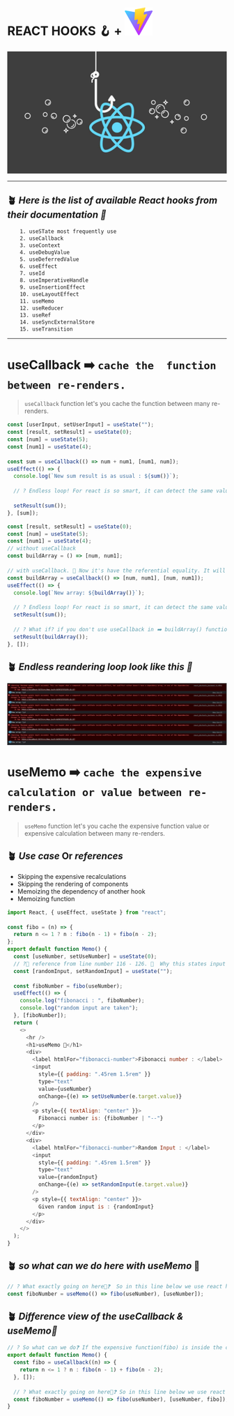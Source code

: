 # **REACT HOOKS 🪝 + ![vit svg](/public/vite.svg)**

![React hooks thumbnail for README.md](public/images/reacthooks.png)

---

## 🪴 **_Here is the list of available React hooks from their documentation 📃_**

        1. useSTate most frequently use
        2. useCallback
        3. useContext
        4. useDebugValue
        5. useDeferredValue
        6. useEffect
        7. useId
        8. useImperativeHandle
        9. useInsertionEffect
        10. useLayoutEffect
        11. useMemo
        12. useReducer
        13. useRef
        14. useSyncExternalStore
        15. useTransition

---

# useCallback ➡️ `cache the  function between re-renders.`

> `useCallback` function let's you cache the function between many re-renders.

```js
const [userInput, setUserInput] = useState("");
const [result, setResult] = useState(0);
const [num] = useState(5);
const [num1] = useState(4);

const sum = useCallback(() => num + num1, [num1, num]);
useEffect(() => {
  console.log(`New sum result is as usual : ${sum()}`);

  // ? Endless loop! For react is so smart, it can detect the same value and not changed anything because of value is same and prevent the loop. So what's going on here❓We are updating the state by setResult(sum())-(because of sum return a permeative value). When the state change react re-render component. When component re-render() useEffect called and useEffect is looking for [sum] changes and inside of the useEffect we are again change the state by putting sum() inside of setResult(). Again state change when state change react re-render components after re-render useEffect called and blah blah. It could be endless loop like this. But react can detect that value is not changing that's why it's not happing.🚀

  setResult(sum());
}, [sum]);
```

```js
const [result, setResult] = useState(0);
const [num] = useState(5);
const [num1] = useState(4);
// without useCallback
const buildArray = () => [num, num1];

// with useCallback. 🚀 Now it's have the referential equality. It will memoized function before the function gives new value or return new value
const buildArray = useCallback(() => [num, num1], [num, num1]);
useEffect(() => {
  console.log(`New array: ${buildArray()}`);

  // ? Endless loop! For react is so smart, it can detect the same value and not changed anything because of value is same and prevent the loop. So what's going on here❓We are updating the state by setResult(sum())-(because of sum return a permeative value). When the state change react re-render component. When component re-render() useEffect called and useEffect is looking for [sum] changes and inside of the useEffect we are again change the state by putting sum() inside of setResult(). Again state change when state change react re-render components after re-render useEffect called and blah blah. It could be endless loop like this. But react can detect that value is not changing that's why it's not happing.🚀
  setResult(sum());

  // ? What if? if you don't use useCallback in ➡️ buildArray() function. BuildArray function returning a new array and we are set the returned buildArray function array to the result state. So it's going to be an endless rendering loop.
  setResult(buildArray());
}, []);
```

## 🪴 **_Endless reandering loop look like this 🫤_**

![endless loop without using useCallback and returning a referential value](/public//images/without-useCallback-endless-loop.png)

# useMemo ➡️ `cache the expensive calculation or value between re-renders.`

> `useMemo` function let's you cache the expensive function value or expensive calculation between many re-renders.

## 🪴 _**Use case**_ Or _**references**_

- Skipping the expensive recalculations
- Skipping the rendering of components
- Memoizing the dependency of another hook
- Memoizing function

```js
import React, { useEffect, useState } from "react";

const fibo = (n) => {
  return n <= 1 ? n : fibo(n - 1) + fibo(n - 2);
};
export default function Memo() {
  const [useNumber, setUseNumber] = useState(0);
  // ?🔖 reference from line number 116 - 126. 🤯  Why this states input will slow❓Cause from react useState we know that when we change any of state in react app the app will render for every changes. So whenever we type a new word or input it set the input to the randomInput state. ➡️ When it's setting the value app will render ➡️ When render the app the fiboNumber variable call the fibonacci function and regenerate the value again. Also we know that fibonacci function is so expensive about performance. So if you give the long value above the  30 the function will goes to expensive in performance. And lag your app instantly.
  const [randomInput, setRandomInput] = useState("");

  const fiboNumber = fibo(useNumber);
  useEffect(() => {
    console.log("fibonacci : ", fiboNumber);
    console.log("random input are taken");
  }, [fiboNumber]);
  return (
    <>
      <hr />
      <h1>useMemo 📝</h1>
      <div>
        <label htmlFor="fibonacci-number">Fibonacci number : </label>
        <input
          style={{ padding: ".45rem 1.5rem" }}
          type="text"
          value={useNumber}
          onChange={(e) => setUseNumber(e.target.value)}
        />
        <p style={{ textAlign: "center" }}>
          Fibonacci number is: {fiboNumber | "--"}
        </p>
      </div>
      <div>
        <label htmlFor="fibonacci-number">Random Input : </label>
        <input
          style={{ padding: ".45rem 1.5rem" }}
          type="text"
          value={randomInput}
          onChange={(e) => setRandomInput(e.target.value)}
        />
        <p style={{ textAlign: "center" }}>
          Given random input is : {randomInput}
        </p>
      </div>
    </>
  );
}
```

## 🪴 **_so what can we do here with useMemo_** 🤔

```js
// ? What exactly going on here🤔❓  So in this line below we use react hooks called useMemo. Which is memoized the value off fibo function and it will render the application when useNumber dependency will change. So here useMemo element your application lag and do not effect on your application's other actions
const fiboNumber = useMemo(() => fibo(useNumber), [useNumber]);
```

## 🪴 **_Difference view of the useCallback & useMemo👀_**

```js
// ? So what can we do❓ If the expensive function(fibo) is inside the components we can use react hooks called useCallback as we explained it before. We know clearly know that useCallback memoized the function & useMemo memoized the function value. So if you use useCallback hooks when components has some update or state change it should be memoized the expensive function(fibo) & it knows that function has know changes or no new return stuff. It will keep the function as it is and eliminated the laggings form the app
export default function Memo() {
  const fibo = useCallback((n) => {
    return n <= 1 ? n : fibo(n - 1) + fibo(n - 2);
  }, []);

  // ? What exactly going on here🤔❓ So in this line below we use react hooks called useMemo. Which is memoized the value off fibo function and it will render the application when useNumber dependency will change. So here useMemo element your application lag and do not effect on your application's other actions
  const fiboNumber = useMemo(() => fibo(useNumber), [useNumber, fibo]);
}
```
